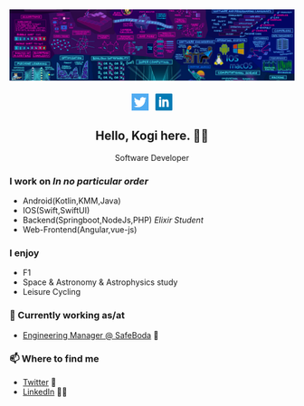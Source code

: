 ## [![Eric Kogi's header](https://github.com/erickogi/erickogi/blob/main/images/background.jpeg)](https://www.linkedin.com/in/erickogi/)
<p align='center'>
<a href="https://twitter.com/erickogi_"><img height="30" src="https://github.com/erickogi/erickogi/blob/main/images/twitter.png?raw=true"></a>&nbsp;&nbsp;
<a href="https://www.linkedin.com/in/erickogi/"><img height="30" src="https://github.com/erickogi/erickogi/blob/main/images/linkedin.png?raw=true"></a>
</p>
<h2 align="center">Hello, Kogi here. 👋🤓</h2>
<p align="center">Software Developer</p>

### I work on *In no particular order*
- Android(Kotlin,KMM,Java)
- IOS(Swift,SwiftUI) 
- Backend(Springboot,NodeJs,PHP) *Elixir Student*
- Web-Frontend(Angular,vue-js)

### I enjoy
- F1
- Space & Astronomy & Astrophysics study
- Leisure Cycling

### 💼 Currently working as/at
- [Engineering Manager @ SafeBoda](https://www.safeboda.com/) 💼 

### 📫 Where to find me
- [Twitter](https://twitter.com/kogi_dev) 🐤
- [LinkedIn](https://linkedin.com/in/erickogi) 👨💼

<!-- [![Top Langs](https://github-readme-stats.vercel.app/api/top-langs/?username=erickogi)](https://github.com/erickogi/github-readme-stats)
![Kogi's Github Stats](https://github-readme-stats.vercel.app/api?username=erickogi&show_icons=true&theme=radical)
 -->
